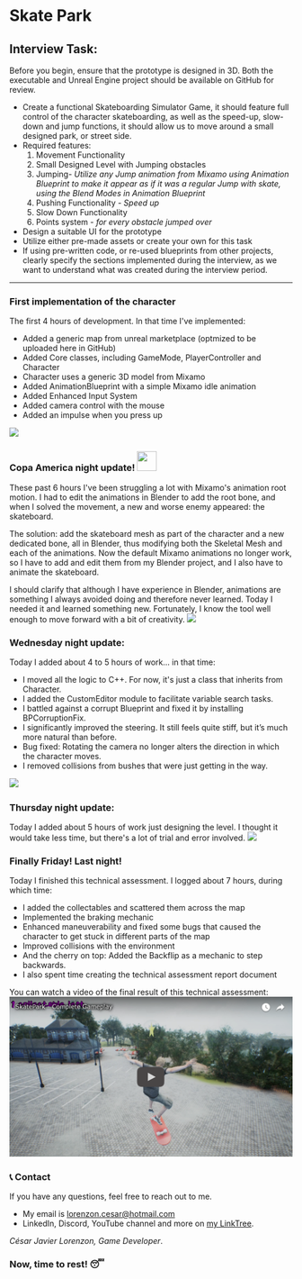 # Skate Park

## Interview Task:

Before you begin, ensure that the prototype is designed in 3D. Both the executable and Unreal Engine project should be available on GitHub for review.

* Create a functional Skateboarding Simulator Game, it should feature full control of the character skateboarding, as well as the speed-up, slow-down and jump functions, it should allow us to move around a small designed park, or street side.
* Required features:
    1. Movement Functionality 
    2. Small Designed Level with Jumping obstacles
    3. Jumping- *Utilize any Jump animation from Mixamo using Animation Blueprint to make it appear as if it was a regular Jump with skate, using the Blend Modes in Animation Blueprint*
    4. Pushing Functionality *- Speed up*
    5. Slow Down Functionality
    6. Points system - *for every obstacle jumped over* 
* Design a suitable UI for the prototype
* Utilize either pre-made assets or create your own for this task
* If using pre-written code, or re-used blueprints from other projects, clearly specify the sections implemented during the interview, as we want to understand what was created during the interview period.
---
### First implementation of the character
The first 4 hours of development. In that time I've implemented:
* Added a generic map from unreal marketplace (optmized to be uploaded here in GitHub)
* Added Core classes, including GameMode, PlayerController and Character
* Character uses a generic 3D model from Mixamo
* Added AnimationBlueprint with a simple Mixamo idle animation
* Added Enhanced Input System
* Added camera control with the mouse
* Added an impulse when you press up
<img src="Docs/Screenshots/VideoA.webp">

### Copa America night update! <img src="https://raw.githubusercontent.com/Tarikul-Islam-Anik/Telegram-Animated-Emojis/main/Flags/Flag%20Argentina.webp" width="35" height="35"/>
These past 6 hours I've been struggling a lot with Mixamo's animation root motion. I had to edit the animations in Blender to add the root bone, and when I solved the movement, a new and worse enemy appeared: the skateboard.

The solution: add the skateboard mesh as part of the character and a new dedicated bone, all in Blender, thus modifying both the Skeletal Mesh and each of the animations. Now the default Mixamo animations no longer work, so I have to add and edit them from my Blender project, and I also have to animate the skateboard.

I should clarify that although I have experience in Blender, animations are something I always avoided doing and therefore never learned. Today I needed it and learned something new. Fortunately, I know the tool well enough to move forward with a bit of creativity.
<img src="Docs/Screenshots/VideoB.webp">

### Wednesday night update:
Today I added about 4 to 5 hours of work... in that time:
* I moved all the logic to C++. For now, it's just a class that inherits from Character.
* I added the CustomEditor module to facilitate variable search tasks.
* I battled against a corrupt Blueprint and fixed it by installing BPCorruptionFix.
* I significantly improved the steering. It still feels quite stiff, but it’s much more natural than before.
* Bug fixed: Rotating the camera no longer alters the direction in which the character moves.
* I removed collisions from bushes that were just getting in the way.
<img src="Docs/Screenshots/VideoC.webp">

### Thursday night update:
Today I added about 5 hours of work just designing the level. I thought it would take less time, but there's a lot of trial and error involved.
<img src="Docs/Screenshots/VideoD.webp">

### Finally Friday! Last night!

Today I finished this technical assessment. I logged about 7 hours, during which time:
* I added the collectables and scattered them across the map
* Implemented the braking mechanic
* Enhanced maneuverability and fixed some bugs that caused the character to get stuck in different parts of the map
* Improved collisions with the environment
* And the cherry on top: Added the Backflip as a mechanic to step backwards.
* I also spent time creating the technical assessment report document

You can watch a video of the final result of this technical assessment:
[![VideoGameplay](Docs/Screenshots/VideoMiniature.png)](https://youtu.be/2dbU3VthRzw)

### 📞 Contact
If you have any questions, feel free to reach out to me.
* My email is <lorenzon.cesar@hotmail.com>
* LinkedIn, Discord, YouTube channel and more on [my LinkTree](https://linktr.ee/lorenzoncesar). 

*César Javier Lorenzon, Game Developer*.

### Now, time to rest! 😴
